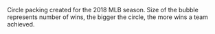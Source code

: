 Circle packing created for the 2018 MLB season. Size of the bubble represents number of wins, the bigger the circle, the more wins a team achieved. 